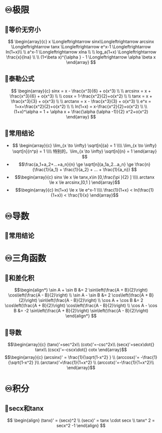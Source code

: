 # ♾️极限
## 💫等价无穷小
$$
\begin{array}{c}
x \Longleftrightarrow sinx\Longleftrightarrow arcsinx \Longleftrightarrow tanx \Longleftrightarrow e^x-1 \Longleftrightarrow ln(1+x)\\ \\
a^x-1 \Longleftrightarrow xlna \\ \\
log_a(1+x) \Longleftrightarrow \frac{x}{lna} \\ \\
(1+\beta x)^{\alpha } - 1 \Longleftrightarrow \alpha \beta x
\end{array}
$$

## 💫泰勒公式
 $$
 \begin{array}{c}
sinx = x - \frac{x^3}{6} + o(x^3)  \\ \\
arcsinx = x + \frac{x^3}{6} + o(x^3) \\ \\
cosx = 1-\frac{x^2}{2}+o(x^2) \\ \\
tanx = x + \frac{x^3}{3} + o(x^3) \\ \\
arctanx = x - \frac{x^3}{3} + o(x^3) \\
e^x = 1+x+\frac{x^2}{2}+o(x^2) \\ \\
ln(1+x) = x-\frac{x^2}{2}+o(x^2) \\ \\
(1+x)^\alpha = 1 + \alpha x + \frac{\alpha (\alpha -1)}{2} x^2+o(x^2)
\end{array}
$$

## 💫常用结论
- $$
\begin{array}{c}
\lim_{x \to \infty} \sqrt[n]{a} = 1 \\\\
\lim_{x \to \infty} \sqrt[n]{n^p} = 1 \\\\
特别的，\lim_{x \to \infty} \sqrt[n]{n} = 1
\end{array}
$$
- $$\frac{a_1+a_2+...+a_n}{n} \ge \sqrt[n]{a_1a_2...a_n} \ge \frac{n}{\frac{1}{a_1} + \frac{1}{a_2} + ... + \frac{1}{a_n}} $$
- $$\begin{array}{c}
sinx \le x \le tanx,x\in [0,\frac{\pi }{2} ] \\\\
arctanx \le x \le arcsinx,[0,1 ] 
\end{array}$$
- $$\begin{array}{c}
ln(1+x) \le x \le e^x-1 \\\\
\frac{1}{1+x} < ln(\frac{1}{1+x}) < \frac{1}{x} 
\end{array}$$
# ♾️导数
## 💫常用结论


# ♾️三角函数
## 💫和差化积
$$\begin{align*}
\sin A + \sin B &= 2 \sin\left(\frac{A + B}{2}\right) \cos\left(\frac{A - B}{2}\right) \\
\sin A - \sin B &= 2 \cos\left(\frac{A + B}{2}\right) \sin\left(\frac{A - B}{2}\right) \\
\cos A + \cos B &= 2 \cos\left(\frac{A + B}{2}\right) \cos\left(\frac{A - B}{2}\right) \\
\cos A - \cos B &= -2 \sin\left(\frac{A + B}{2}\right) \sin\left(\frac{A - B}{2}\right)
\end{align*}
$$
## 💫导数
$$\begin{array}{c}
(tanx)'=sec^2x\\
(cotx)'=-csc^2x\\
(secx)'=secx\dot{} tanx\\
(cscx)'=-cscx\dot{} cotx
\end{array}$$
$$\begin{array}{c}
(arcsinx)' = \frac{1}{\sqrt{1-x^2} } \\
(arccosx)'= -\frac{1}{\sqrt{1-x^2} }\\
(arctanx)'=\frac{1}{1+x^2} \\
(arccotx)'=-\frac{1}{1+x^2}\\
\end{array}$$


# ♾️积分
## 💫secx和tanx
$$
\begin{align}
(tanx)' = (secx)^2 \\
(secx)' = tanx \cdot  secx \\
tanx^ 2 = secx^2 -1
\end{align}
$$

